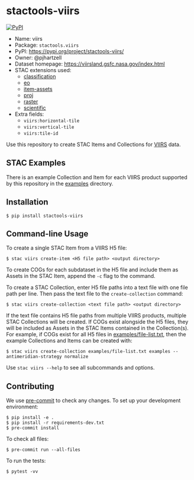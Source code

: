 # stactools-viirs

[![PyPI](https://img.shields.io/pypi/v/stactools-viirs)](https://pypi.org/project/stactools-viirs/)

- Name: viirs
- Package: `stactools.viirs`
- PyPI: https://pypi.org/project/stactools-viirs/
- Owner: @pjhartzell
- Dataset homepage: https://viirsland.gsfc.nasa.gov/index.html
- STAC extensions used:
  - [classification](https://github.com/stac-extensions/classification/)
  - [eo](https://github.com/stac-extensions/eo)
  - [item-assets](https://github.com/stac-extensions/item-assets)
  - [proj](https://github.com/stac-extensions/projection)
  - [raster](https://github.com/stac-extensions/raster)
  - [scientific](https://github.com/stac-extensions/scientific)
- Extra fields:
  - `viirs:horizontal-tile`
  - `viirs:vertical-tile`
  - `viirs:tile-id`

Use this repository to create STAC Items and Collections for [VIIRS](https://viirsland.gsfc.nasa.gov/index.html) data.

## STAC Examples

There is an example Collection and Item for each VIIRS product supported by this repository in the [examples](examples) directory.

## Installation
```shell
$ pip install stactools-viirs
```

## Command-line Usage

To create a single STAC Item from a VIIRS H5 file:

```shell
$ stac viirs create-item <H5 file path> <output directory>
```

To create COGs for each subdataset in the H5 file and include them as Assets in the STAC Item, append the `-c` flag to the command.

To create a STAC Collection, enter H5 file paths into a text file with one file path per line. Then pass the text file to the `create-collection` command:

```shell
$ stac viirs create-collection <text file path> <output directory>
```

If the text file contains H5 file paths from multiple VIIRS products, multiple STAC Collections will be created. If COGs exist alongside the H5 files, they will be included as Assets in the STAC Items contained in the Collection(s). For example, if COGs exist for all H5 files in [examples/file-list.txt](examples/file-list.txt), then the example Collections and Items can be created with:

```shell
$ stac viirs create-collection examples/file-list.txt examples --antimeridian-strategy normalize
```

Use `stac viirs --help` to see all subcommands and options.

## Contributing

We use [pre-commit](https://pre-commit.com/) to check any changes.
To set up your development environment:

```shell
$ pip install -e .
$ pip install -r requirements-dev.txt
$ pre-commit install
```

To check all files:

```shell
$ pre-commit run --all-files
```

To run the tests:

```shell
$ pytest -vv
```
